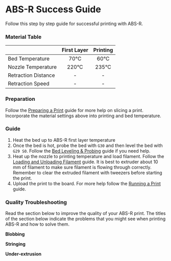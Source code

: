 # ABS-R Success Guide

Follow this step by step guide for successful printing with ABS-R.

### Material Table

|  | First Layer | Printing |
| --- | :---: | :---: |
| Bed Temperature | 70°C | 60°C |
| Nozzle Temperature | 220°C | 235°C |
| Retraction Distance | - | - |
| Retraction Speed | - | - |

### Preparation

Follow the [Preparing a Print](http://promega.printm3d.com/books/user-manual/page/preparing-a-print) guide for more help on slicing a print. Incorporate the material settings above into printing and bed temperature.

### Guide

1. Heat the bed up to ABS-R first layer temperature
2. Once the bed is hot, probe the bed with `G30` and then level the bed with `G29 S0`. Follow the [Bed Leveling & Probing](http://promega.printm3d.com/books/user-manual/page/bed-leveling-probing) guide if you need help.
3. Heat up the nozzle to printing temperature and load filament. Follow the [Loading and Unloading Filament](http://promega.printm3d.com/books/user-manual/page/loading-and-unloading-filament) guide. It is best to extruder about 10  mm of filament to make sure filament is flowing through correctly. Remember to clear the extruded filament with tweezers before starting the print.
4. Upload the print to the board. For more help follow the [Running a Print](http://promega.printm3d.com/books/user-manual/page/running-a-print) guide.

### Quality Troubleshooting

Read the section below to improve the quality of your ABS-R print. The titles of the section below indicate the problems that you might see when printing ABS-R and how to solve them.

**Blobbing**

**Stringing**

**Under-extrusion**

